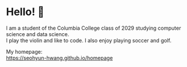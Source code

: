 # Hello! 👋
I am a student of the Columbia College class of 2029 studying computer science and data science.<br>
I play the violin and like to code. I also enjoy playing soccer and golf.

My homepage:<br>
https://seohyun-hwang.github.io/homepage


<!--
**seohyun-hwang/seohyun-hwang** is a ✨ _special_ ✨ repository because its `README.md` (this file) appears on your GitHub profile.

Here are some ideas to get you started:

- 🔭 I’m currently working on ...
- 🌱 I’m currently learning ...
- 👯 I’m looking to collaborate on ...
- 🤔 I’m looking for help with ...
- 💬 Ask me about ...
- 📫 How to reach me: ...
- 😄 Pronouns: ...
- ⚡ Fun fact: ...
-->
